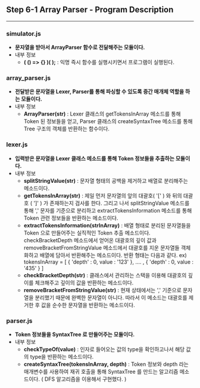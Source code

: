 ## Step 6-1 Array Parser - Program Description

---

### simulator.js

* **문자열을 받아서 ArrayParser 함수로 전달해주는 모듈이다.**
* 내부 정보
  * **( () => {} )( );** : 익명 즉시 함수를 실행시키면서 프로그램이 실행된다.



### array_parser.js 

* **전달받은 문자열을 Lexer, Parser를 통해 파싱할 수 있도록 중간 매개체 역할을 하는 모듈이다.**
* 내부 정보
  * **ArrayParser(str)** : Lexer 클래스의 getTokensInArray 메소드를 통해 Token 된 정보들을 얻고, Parser 클래스의 createSyntaxTree 메소드를 통해 Tree 구조의 객체를 반환하는 함수이다.



### lexer.js

* **입력받은 문자열을 Lexer 클래스 메소드를 통해 Token 정보들을 추출하는 모듈이다.**
* 내부 정보
     * **splitStringValue(str)** : 문자열 형태의 공백을 제거하고 배열로 분리해주는 메소드이다.
     * **getTokensInArray(str)** : 제일 먼저 문자열의 앞의 대괄호( '[' ) 와 뒤의 대괄호 ( ']' ) 가 존재하는지 검사를 한다. 그리고 나서 splitStringValue 메소드를 통해 ',' 문자를 기준으로 분리하고 extractTokensInformation 메소드를 통해 Token 관련 정보들을 반환하는 메소드이다.
     * **extractTokensInformation(strInArray)** : 배열 형태로 분리된 문자열들을 Token 으로 만들어주는 실직적인 Token 추출 메소드이다. checkBracketDepth 메소드에서 얻어온 대괄호의 깊이 값과 removeBracketFromStringValue 메소드에서 대괄호를 지운 문자열들 객체화하고 배열에 담아서 반환해주는 메소드이다. 반환 형태는 다음과 같다.
               ex) tokensInArray = [ { 'depth' : 0, value : '123' }, …. , { 'depth' : 0, value : '435' } ]
     * **checkBracketDepth(str)** : 클래스에서 관리하는 스택을 이용해 대괄호의 깊이를 체크해주고 깊이의 값을 반환하는 메소드이다.
     * **removeBracketFromStringValue(str)** : 현재 상태에서는 ',' 기준으로 문자열을 분리했기 때문에 완벽한 문자열이 아니다. 따라서 이 메소드는 대괄호를 제거한 후 값을 순수한 문자열을 반환하는 메소드이다.

     
### parser.js

* **Token 정보들을 SyntaxTree 로 만들어주는 모듈이다.**
* 내부 정보
  * **checkTypeOf(value)** : 인자로 들어오는 값의 type을 확인하고나서 해당 값의 type을 반환하는 메소드이다.
  * **createSyntaxTree(tokensInArray, depth)** : Token 정보와 depth 라는 매개변수를 사용하여 재귀 호출을 통해 SyntaxTree 를 만드는 알고리즘 메소드이다. ( DFS 알고리즘을 이용해서 구현했다. )
